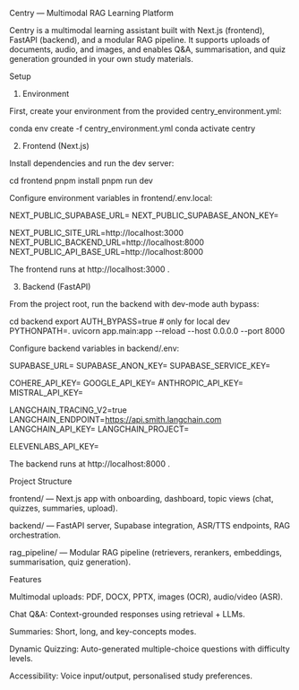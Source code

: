 Centry — Multimodal RAG Learning Platform

Centry is a multimodal learning assistant built with Next.js (frontend), FastAPI (backend), and a modular RAG pipeline.
It supports uploads of documents, audio, and images, and enables Q&A, summarisation, and quiz generation grounded in your own study materials.

Setup
1. Environment

First, create your environment from the provided centry_environment.yml:

conda env create -f centry_environment.yml
conda activate centry

2. Frontend (Next.js)

Install dependencies and run the dev server:

cd frontend
pnpm install
pnpm run dev


Configure environment variables in frontend/.env.local:

NEXT_PUBLIC_SUPABASE_URL=
NEXT_PUBLIC_SUPABASE_ANON_KEY=

NEXT_PUBLIC_SITE_URL=http://localhost:3000
NEXT_PUBLIC_BACKEND_URL=http://localhost:8000
NEXT_PUBLIC_API_BASE_URL=http://localhost:8000


The frontend runs at http://localhost:3000
 .

3. Backend (FastAPI)

From the project root, run the backend with dev-mode auth bypass:

cd backend
export AUTH_BYPASS=true  # only for local dev
PYTHONPATH=. uvicorn app.main:app --reload --host 0.0.0.0 --port 8000


Configure backend variables in backend/.env:

SUPABASE_URL=
SUPABASE_ANON_KEY=
SUPABASE_SERVICE_KEY=

COHERE_API_KEY=
GOOGLE_API_KEY=
ANTHROPIC_API_KEY=
MISTRAL_API_KEY=

LANGCHAIN_TRACING_V2=true
LANGCHAIN_ENDPOINT=https://api.smith.langchain.com
LANGCHAIN_API_KEY=
LANGCHAIN_PROJECT=

ELEVENLABS_API_KEY=


The backend runs at http://localhost:8000
 .

Project Structure

frontend/ — Next.js app with onboarding, dashboard, topic views (chat, quizzes, summaries, upload).

backend/ — FastAPI server, Supabase integration, ASR/TTS endpoints, RAG orchestration.

rag_pipeline/ — Modular RAG pipeline (retrievers, rerankers, embeddings, summarisation, quiz generation).

Features

Multimodal uploads: PDF, DOCX, PPTX, images (OCR), audio/video (ASR).

Chat Q&A: Context-grounded responses using retrieval + LLMs.

Summaries: Short, long, and key-concepts modes.

Dynamic Quizzing: Auto-generated multiple-choice questions with difficulty levels.

Accessibility: Voice input/output, personalised study preferences.